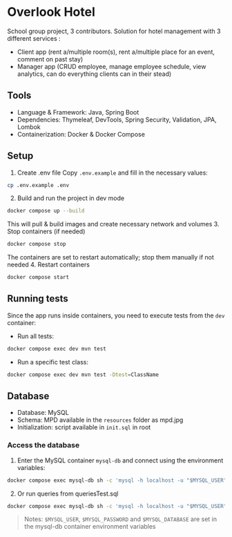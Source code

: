 # Overlook Hotel
School group project, 3 contributors.
Solution for hotel management with 3 different services : 
- Client app (rent a/multiple room(s), rent a/multiple place for an event, comment on past stay)
- Manager app (CRUD employee, manage employee schedule, view analytics, can do everything clients can in their stead)

## Tools
- Language & Framework: Java, Spring Boot
- Dependencies: Thymeleaf, DevTools, Spring Security, Validation, JPA, Lombok
- Containerization: Docker & Docker Compose

## Setup
1. Create .env file
Copy `.env.example` and fill in the necessary values:
```bash
cp .env.example .env
```
2. Build and run the project in dev mode
```bash
docker compose up --build
```
This will pull & build images and create necessary network and volumes
3. Stop containers (if needed)
```bash
docker compose stop
```
The containers are set to restart automatically; stop them manually if not needed
4. Restart containers
```bash
docker compose start
```
## Running tests
Since the app runs inside containers, you need to execute tests from the `dev` container:
- Run all tests:
```bash
docker compose exec dev mvn test 
```
- Run a specific test class:
```bash
docker compose exec dev mvn test -Dtest=ClassName
```

## Database
- Database: MySQL
- Schema: MPD available in the `resources` folder as mpd.jpg
- Initialization: script available in `init.sql` in root

### Access the database
1. Enter the MySQL container `mysql-db` and connect using the environment variables:
```bash
docker compose exec mysql-db sh -c 'mysql -h localhost -u "$MYSQL_USER" -p"$MYSQL_PASSWORD" "$MYSQL_DATABASE"'
```
2. Or run queries from queriesTest.sql
```bash
docker compose exec mysql-db sh -c 'mysql -h localhost -u "$MYSQL_USER" -p"$MYSQL_PASSWORD" "$MYSQL_DATABASE" < /queriesTest.sql' 
``` 

> Notes:
`$MYSQL_USER`, `$MYSQL_PASSWORD` and `$MYSQL_DATABASE` are set in the mysql-db container environment variables